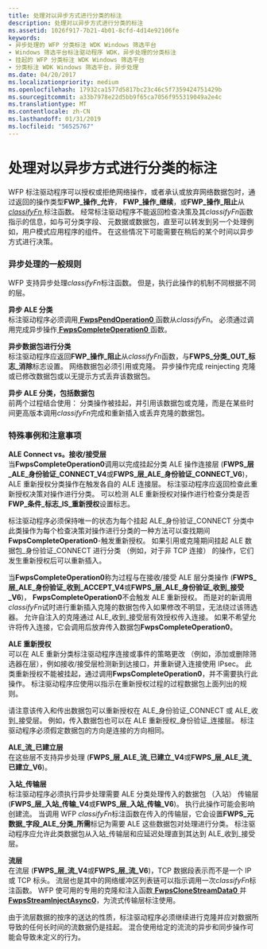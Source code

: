 ```yaml
---
title: 处理对以异步方式进行分类的标注
description: 处理对以异步方式进行分类的标注
ms.assetid: 1026f917-7b21-4b01-8cfd-4d14e92106fe
keywords:
- 异步处理的 WFP 分类标注 WDK Windows 筛选平台
- Windows 筛选平台标注驱动程序 WDK，异步处理的分类标注
- 挂起的 WFP 分类标注 WDK Windows 筛选平台
- 分类标注 WDK Windows 筛选平台，异步处理
ms.date: 04/20/2017
ms.localizationpriority: medium
ms.openlocfilehash: 17932ca1577d5817bc23c46c5f7359424751429b
ms.sourcegitcommit: a33b7978e22d5bb9f65ca7056f955319049a2e4c
ms.translationtype: MT
ms.contentlocale: zh-CN
ms.lasthandoff: 01/31/2019
ms.locfileid: "56525767"
---
```

# <a name="processing-classify-callouts-asynchronously"></a>处理对以异步方式进行分类的标注


WFP 标注驱动程序可以授权或拒绝网络操作，或者承认或放弃网络数据包时，通过返回的操作类型**FWP\_操作\_允许**， **FWP\_操作\_继续**，或**FWP\_操作\_阻止**从[ *classifyFn* ](https://msdn.microsoft.com/library/windows/hardware/ff544890)标注函数。 经常标注驱动程序不能返回检查决策及其*classifyFn*函数指示的信息，如与可分类字段、 元数据或数据包，直至可以转发到另一个处理例如，用户模式应用程序的组件。 在这些情况下可能需要在稍后的某个时间以异步方式进行决策。

### <a name="general-rules-for-asynchronous-processing"></a>异步处理的一般规则

WFP 支持异步处理*classifyFn*标注函数。 但是，执行此操作的机制不同根据不同的层。

<a href="" id="asynchronous-ale-classify-------"></a>**异步 ALE 分类**   
标注驱动程序必须调用[ **FwpsPendOperation0** ](https://msdn.microsoft.com/library/windows/hardware/ff551199)函数从*classifyFn*。 必须通过调用完成异步操作[ **FwpsCompleteOperation0** ](https://msdn.microsoft.com/library/windows/hardware/ff551152)函数。

<a href="" id="asynchronous-packet-classify-------"></a>**异步数据包进行分类**   
标注驱动程序应返回**FWP\_操作\_阻止**从*classifyFn*函数，与**FWPS\_分类\_OUT\_标志\_消除**标志设置。 网络数据包必须引用或克隆。 异步操作完成 reinjecting 克隆或已修改数据包或以无提示方式丢弃该数据包。

<a href="" id="asynchronous-ale-classify-that-includes-packets-------"></a>**异步 ALE 分类，包括数据包**   
前两个过程结合使用： 分类操作被挂起，并引用该数据包或克隆，而是在某些时间更高版本调用*classifyFn*完成和重新插入或丢弃克隆的数据包。

### <a name="special-cases-and-considerations"></a>特殊事例和注意事项

<a href="" id="ale-connect-vs--receive-accept-layers-------"></a>**ALE Connect vs。接收/接受层**   
当**FwpsCompleteOperation0**调用以完成挂起分类 ALE 操作连接层 (**FWPS\_层\_ALE\_身份验证\_CONNECT\_V4**或**FWPS\_层\_ALE\_身份验证\_CONNECT\_V6**)，ALE 重新授权分类操作在触发各自的 ALE 连接层。 标注驱动程序应返回检查此重新授权决策对操作进行分类。 可以检测 ALE 重新授权对操作进行检查分类是否**FWP\_条件\_标志\_IS\_重新授权**设置标志。

标注驱动程序必须保持唯一的状态为每个挂起 ALE\_身份验证\_CONNECT 分类中此类操作为每个检查决策对操作进行分类的一种方法可以查找期间**FwpsCompleteOperation0**-触发重新授权。 如果引用或克隆期间挂起 ALE 数据包\_身份验证\_CONNECT 进行分类 （例如，对于非 TCP 连接） 的操作，它们发生重新授权后可以重新插入。

当**FwpsCompleteOperation0**称为过程与在接收/接受 ALE 层分类操作 (**FWPS\_层\_ALE\_身份验证\_收到\_ACCEPT\_V4**或**FWPS\_层\_ALE\_身份验证\_收到\_接受\_V6**)， **FwpsCompleteOperation0**不会触发 ALE 重新授权。 而是对的新调用*classifyFn*试时进行重新插入克隆的数据包传入如果修改不明显，无法绕过该筛选器。 允许自注入的克隆通过 ALE\_收到\_接受层有效授权传入连接。 如果不希望允许将传入连接，它会调用后放弃传入数据包**FwpsCompleteOperation0**。

<a href="" id="ale-reauthorization-------"></a>**ALE 重新授权**   
可以在 ALE 重新分类标注驱动程序连接或事件的策略更改 （例如，添加或删除筛选器在层），例如接收/接受层检测新到达接口，并重新键入连接使用 IPsec。 此类重新授权不能被挂起，通过调用**FwpsCompleteOperation0**，并不需要执行此操作。 标注驱动程序应使用以指示在重新授权过程的过程数据包上面列出的规则。

请注意该传入和传出数据包可以重新授权在 ALE\_身份验证\_CONNECT 或 ALE\_收到\_接受层。 例如，传入数据包也可以在 ALE 重新授权\_身份验证\_连接层。 标注驱动程序必须假定数据包的方向是连接的方向相同。

<a href="" id="ale-flow-established-layers-------"></a>**ALE\_流\_已建立层**   
在这些层不支持异步处理 (**FWPS\_层\_ALE\_流\_已建立\_V4**或**FWPS\_层\_ALE\_流\_已建立\_V6**)。

<a href="" id="inbound-transport-layers-------"></a>**入站\_传输层**   
标注驱动程序必须执行异步处理需要 ALE 分类处理传入的数据包 （入站） 传输层 (**FWPS\_层\_入站\_传输\_V4**或**FWPS\_层\_入站\_传输\_V6**)。 执行此操作可能会影响创建流。 当调用 WFP *classifyFn*标注函数在传入的传输层，它会设置**FWPS\_元数据\_字段\_ALE\_分类\_所需**标记为需要 ALE 这些数据包对处理进行分类。 标注驱动程序应允许此类数据包从入站\_传输层和应延迟处理直到其达到 ALE\_收到\_接受层。

<a href="" id="stream-layers-------"></a>**流层**   
在流层 (**FWPS\_层\_流\_V4**或**FWPS\_层\_流\_V6**)，TCP 数据段表示而不是一个 IP 或 TCP 标头。 流层也是其中的网络缓冲区列表链可以指示调用一次*classifyFn*标注函数。 WFP 使可用的专用的克隆和注入函数[ **FwpsCloneStreamData0** ](https://msdn.microsoft.com/library/windows/hardware/ff551149)并[ **FwpsStreamInjectAsync0**](https://msdn.microsoft.com/library/windows/hardware/ff551213)，为流式传输层标注使用。

由于流层数据的按序的送达的性质，标注驱动程序必须继续进行克隆并应对数据所导致的任何长时间的流数据仍是挂起。 混合使用给定的流流的异步和同步操作可能会导致未定义的行为。

 

 





